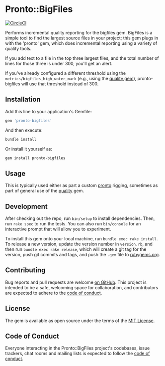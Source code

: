 # Pronto::BigFiles

[![CircleCI](https://circleci.com/gh/apiology/pronto-bigfiles.svg?style=svg)](https://circleci.com/gh/apiology/pronto-bigfiles)

Performs incremental quality reporting for the bigfiles gem.
BigFiles is a simple tool to find the largest source files in your
project; this gem plugs in with the 'pronto' gem, which does
incremental reporting using a variety of quality tools.

If you add text to a file in the top three largest files, and the
total number of lines for those three is under 300, you'll get an
alert.

If you've already configured a different threshold using the
`metrics/bigfiles_high_water_mark` (e.g., using the
[quality gem](http://github.com/apiology/quality)), pronto-bigfiles will use
that threshold instead of 300.

## Installation

Add this line to your application's Gemfile:

```ruby
gem 'pronto-bigfiles'
```

And then execute:

```sh
bundle install
```

Or install it yourself as:

```sh
gem install pronto-bigfiles
```

## Usage

This is typically used either as part a custom
[pronto](https://github.com/prontolabs/pronto) rigging, sometimes as
part of general use of the
[quality](https://github.com/apiology/quality) gem.

## Development

After checking out the repo, run `bin/setup` to install
dependencies. Then, run `rake spec` to run the tests. You can also run
`bin/console` for an interactive prompt that will allow you to
experiment.

To install this gem onto your local machine, run `bundle exec rake
install`. To release a new version, update the version number in
`version.rb`, and then run `bundle exec rake release`, which will
create a git tag for the version, push git commits and tags, and push
the `.gem` file to [rubygems.org](https://rubygems.org).

## Contributing

Bug reports and pull requests are welcome
[on GitHub](https://github.com/apiology/pronto-bigfiles). This project is
intended to be a safe, welcoming space for collaboration, and
contributors are expected to adhere to the
[code of conduct](https://github.com/apiology/pronto-bigfiles/blob/main/CODE_OF_CONDUCT.md).

## License

The gem is available as open source under the terms of the
[MIT License](https://opensource.org/licenses/MIT).

## Code of Conduct

Everyone interacting in the Pronto::BigFiles project's codebases,
issue trackers, chat rooms and mailing lists is expected to follow the
[code of conduct](https://github.com/apiology/pronto-bigfiles/blob/main/CODE_OF_CONDUCT.md).
